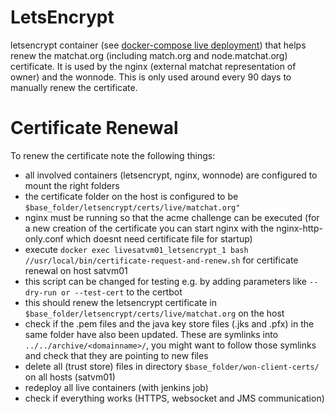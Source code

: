 # LetsEncrypt

letsencrypt container (see [docker-compose live deployment](https://github.com/researchstudio-sat/webofneeds/blob/master/webofneeds/won-docker/deploy/live_satvm01/docker-compose.yml)) that helps renew the matchat.org (including match.org and node.matchat.org) certificate.
It is used by the nginx (external matchat representation of owner) and the wonnode.
This is only used around every 90 days to manually renew the certificate.

# Certificate Renewal

To renew the certificate note the following things:
- all involved containers (letsencrypt, nginx, wonnode) are configured to mount the right folders
- the certificate folder on the host is configured to be `$base_folder/letsencrypt/certs/live/matchat.org"`
- nginx must be running so that the acme challenge can be executed (for a new creation of the certificate you can start nginx with the nginx-http-only.conf which doesnt need certificate file for startup)
- execute `docker exec livesatvm01_letsencrypt_1 bash //usr/local/bin/certificate-request-and-renew.sh` for certificate renewal on host satvm01
- this script can be changed for testing e.g. by adding parameters like `--dry-run or --test-cert` to the certbot
- this should renew the letsencrypt certificate in `$base_folder/letsencrypt/certs/live/matchat.org` on the host
- check if the .pem files and the java key store files (.jks and .pfx) in the same folder have also been updated. These are symlinks into `../../archive/<domainname>/`, you might want to follow those symlinks and check that they are pointing to new files
- delete all (trust store) files in directory `$base_folder/won-client-certs/` on all hosts (satvm01)
- redeploy all live containers (with jenkins job)
- check if everything works (HTTPS, websocket and JMS communication)


